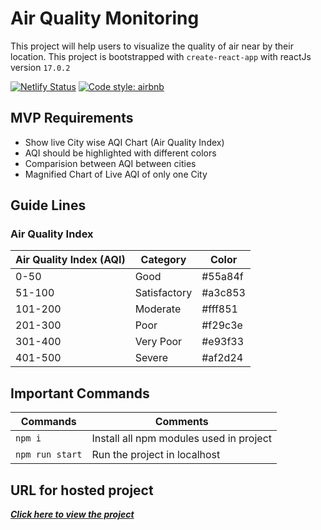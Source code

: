 # Air Quality Monitoring

This project will help users to visualize the quality of air near by their location.
This project is bootstrapped with `create-react-app` with reactJs version `17.0.2`

[![Netlify Status](https://api.netlify.com/api/v1/badges/7ad73fb6-7f35-4baf-8301-c3bc06369cc9/deploy-status)](https://app.netlify.com/sites/air-quality-monitoring/deploys)
[![Code style: airbnb](https://img.shields.io/badge/code%20style-airbnb-blue.svg?style=plastic)](https://github.com/airbnb/javascript)

## MVP Requirements

- Show live City wise AQI Chart (Air Quality Index)
- AQI should be highlighted with different colors
- Comparision between AQI between cities
- Magnified Chart of Live AQI of only one City

## Guide Lines

### Air Quality Index

| Air Quality Index (AQI) |   Category   |  Color  |
| ----------------------- | ------------ | ------- |
|          0-50           | Good         | #55a84f |
|         51-100          | Satisfactory | #a3c853 |
|        101-200          | Moderate     | #fff851 |
|        201-300          | Poor         | #f29c3e |
|        301-400          | Very Poor    | #e93f33 |
|        401-500          | Severe       | #af2d24 |

## Important Commands

| Commands        | Comments                                |
| --------------- | --------------------------------------- |
| `npm i`         | Install all npm modules used in project |
| `npm run start` | Run the project in localhost            |

## URL for hosted project
[***Click here to view the project***](https://air-quality-monitoring.netlify.app/)
